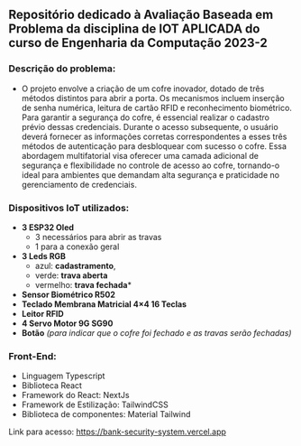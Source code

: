 ## Repositório dedicado à Avaliação Baseada em Problema da disciplina de IOT APLICADA do curso de Engenharia da Computação 2023-2

### Descrição do problema: 
- O projeto envolve a criação de um cofre inovador, dotado de três métodos distintos para abrir a porta. Os mecanismos incluem inserção de senha numérica, leitura de cartão RFID e reconhecimento biométrico. Para garantir a segurança do cofre, é essencial realizar o cadastro prévio dessas credenciais. Durante o acesso subsequente, o usuário deverá fornecer as informações corretas correspondentes a esses três métodos de autenticação para desbloquear com sucesso o cofre. Essa abordagem multifatorial visa oferecer uma camada adicional de segurança e flexibilidade no controle de acesso ao cofre, tornando-o ideal para ambientes que demandam alta segurança e praticidade no gerenciamento de credenciais.

### Dispositivos IoT utilizados:
- **3 ESP32 Oled**
  - 3 necessários para abrir as travas
  - 1 para a conexão geral
- **3 Leds RGB**
  -   azul: **cadastramento**,
  -   verde: **trava aberta**
  -   vermelho: **trava fechada***
- **Sensor Biométrico R502**
- **Teclado Membrana Matricial 4×4 16 Teclas**
- **Leitor RFID**
- **4 Servo Motor 9G SG90**
- **Botão** *(para indicar que o cofre foi fechado e as travas serão fechadas)*

### Front-End:
- Linguagem Typescript
- Biblioteca React
- Framework do React: NextJs
- Framework de Estilização: TailwindCSS
- Biblioteca de componentes: Material Tailwind

Link para acesso: https://bank-security-system.vercel.app
